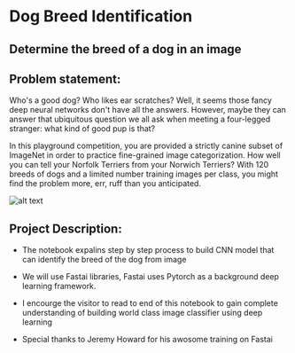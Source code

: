 # Dog Breed Identification

## Determine the breed of a dog in an image

## Problem statement:

Who's a good dog? Who likes ear scratches? Well, it seems those fancy deep neural networks don't have all the answers. However, maybe they can answer that ubiquitous question we all ask when meeting a four-legged stranger: what kind of good pup is that?

In this playground competition, you are provided a strictly canine subset of ImageNet in order to practice fine-grained image categorization. How well you can tell your Norfolk Terriers from your Norwich Terriers? With 120 breeds of dogs and a limited number training images per class, you might find the problem more, err, ruff than you anticipated.

![alt text](https://storage.googleapis.com/kaggle-competitions/kaggle/3333/media/border_collies.png)

## Project Description:

*  The notebook expalins step by step process to build CNN model that can identify the breed of the dog from image
*   We will use Fastai libraries, Fastai uses Pytorch as a background deep learning framework.

*   I encourge the visitor to read to end of this notebook to gain complete understanding of building world class image classifier using deep learning
*   Special thanks to Jeremy Howard for his awosome training on Fastai


